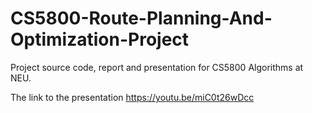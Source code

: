 # CS5800-Route-Planning-And-Optimization-Project
Project source code, report and presentation for CS5800 Algorithms at NEU.

The link to the presentation
https://youtu.be/miC0t26wDcc
